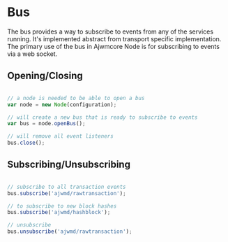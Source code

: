 # Bus
The bus provides a way to subscribe to events from any of the services running. It's implemented abstract from transport specific implementation. The primary use of the bus in Ajwmcore Node is for subscribing to events via a web socket.

## Opening/Closing

```javascript

// a node is needed to be able to open a bus
var node = new Node(configuration);

// will create a new bus that is ready to subscribe to events
var bus = node.openBus();

// will remove all event listeners
bus.close();
```

## Subscribing/Unsubscribing

```javascript

// subscribe to all transaction events
bus.subscribe('ajwmd/rawtransaction');

// to subscribe to new block hashes
bus.subscribe('ajwmd/hashblock');

// unsubscribe
bus.unsubscribe('ajwmd/rawtransaction');
```
